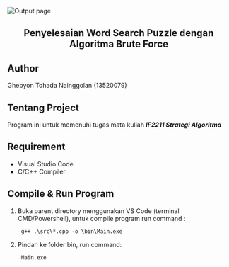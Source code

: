 <div id="top"></div>

<!-- PROJECT LOGO -->
![Output page](./assets/WSP-animation.gif)

  </a>

  <h2 align="center">Penyelesaian Word Search Puzzle dengan Algoritma Brute Force 
</h2>



## Author
Ghebyon Tohada Nainggolan (13520079)
<!-- ABOUT THE PROJECT -->
## Tentang Project

Program ini untuk memenuhi tugas mata kuliah ***IF2211 Strategi Algoritma***

## Requirement
* Visual Studio Code
* C/C++ Compiler

<!-- GETTING STARTED -->
## Compile  & Run Program

1. Buka parent directory menggunakan VS Code (terminal CMD/Powershell), untuk compile program run command :

    
        g++ .\src\*.cpp -o \bin\Main.exe
    

2. Pindah ke folder bin, run command:
    
        Main.exe